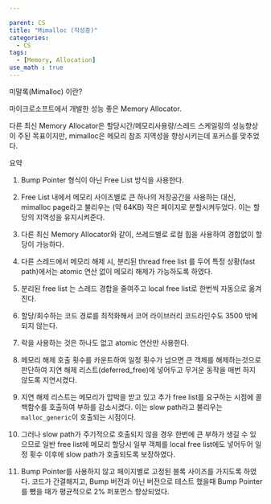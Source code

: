 ```yaml
---

parent: CS
title: "Mimalloc (작성중)"
categories:
  - CS
tags:
  - [Memory, Allocation]
use_math : true
---
```




미말록(Mimalloc) 이란?
 
마이크로소프트에서 개발한 성능 좋은 Memory Allocator.

다른 최신 Memory Allocator은 할당시간/메모리사용량/스레드 스케일링의 성능향상이 주된 목표이지만, mimalloc은 메모리 참조 지역성을 향상시키는데 포커스를 맞추었다. 


요약
1. Bump Pointer 형식이 아닌 Free List 방식을 사용한다.
2. Free List 내에서 메모리 사이즈별로 큰 하나의 저장공간을 사용하는 대신, mimalloc page라고 불리우는 (약 64KB) 작은 페이지로 분할시켜두었다. 이는 할당의 지역성을 유지시켜준다.

3. 다른 최신 Memory Allocator와 같이, 쓰레드별로 로컬 힙을 사용하여 경합없이 할당이 가능하다.

4. 다른 스레드에서 메모리 해제 시, 분리된 thread free list 를 두어 특정 상황(fast path)에서는 atomic 연산 없이 메모리 해제가 가능하도록 하였다.

5. 분리된 free list 는 스레드 경합을 줄여주고 local free list로 한번씩 자동으로 옮겨진다.

6. 할당/회수하는 코드 경로를 최적화해서 코어 라이브러리 코드라인수도 3500 밖에 되지 않는다.

7. 락을 사용하는 것은 하나도 없고 atomic 연산만 사용한다.

8. 메모리 해제 호출 횟수를 카운트하여 일정 횟수가 넘으면 큰 객체를 해제하는것으로 판단하여 지연 해제 리스트(deferred_free)에 넣어두고 무거운 동작을 매번 하지 않도록 지연시켰다.

9. 지연 해제 리스트는 메모리가 압박을 받고 있고 추가 free list를 요구하는 시점에 콜백함수를 호출하여 부하를 감소시켰다. 이는 slow path라고 불리우는 `malloc_generic`이 호출되는 시점이다.

10. 그러나 slow path가 주기적으로 호출되지 않을 경우 한번에 큰 부하가 생길 수 있으므로 일반 free list에 메모리 할당시 일부 객체를 local free list에도 넣어두어 일정 횟수 이후에 slow path가 호출되도록 보장하였다.

11.  Bump Pointer를 사용하지 않고 페이지별로 고정된 블록 사이즈를 가지도록 하였다. 코드가 간결해지고, Bump 버전과 아닌 버전으로 테스트 했을때 Bump Pointer를 뺐을 때가 평균적으로 2% 퍼포먼스 향상되었다.
